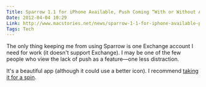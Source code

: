 ```yaml
---
Title: Sparrow 1.1 for iPhone Available, Push Coming “With or Without Apple”
Date: 2012-04-04 10:29
Link: http://www.macstories.net/news/sparrow-1-1-for-iphone-available-push-coming-with-or-without-apple/#more-29199
Tags: Tech
---
```

The only thing keeping me from using Sparrow is one Exchange account I need for work (it doesn't support Exchange). I may be one of the few people who view the lack of push as a feature—one less distraction.

It's a beautiful app (although it could use a better icon). I recommend [taking it for a spin](http://itunes.apple.com/us/app/sparrow/id492573565?mt=8&ign-mpt=uo%3D4).